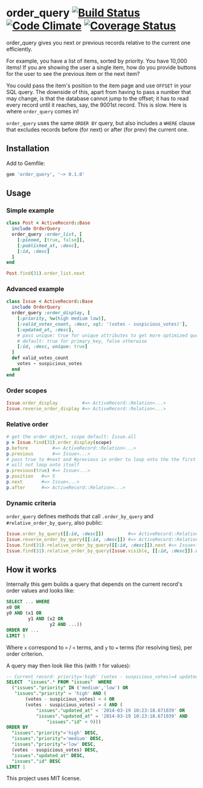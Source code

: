# order_query [![Build Status][travis-badge]][travis] [![Code Climate][codeclimate-badge]][codeclimate] [![Coverage Status][coveralls-badge]][coveralls]

order_query gives you next or previous records relative to the current one efficiently.

For example, you have a list of items, sorted by priority. You have 10,000 items!
If you are showing the user a single item, how do you provide buttons for the user to see the previous item or the next item?

You could pass the item's position to the item page and use `OFFSET` in your SQL query.
The downside of this, apart from having to pass a number that may change, is that the database cannot jump to the offset; it has to read every record until it reaches, say, the 9001st record.
This is slow. Here is where `order_query` comes in!

`order_query` uses the same `ORDER BY` query, but also includes a `WHERE` clause that excludes records before (for next) or after (for prev) the current one.

## Installation

Add to Gemfile:

```ruby
gem 'order_query', '~> 0.1.0'
```

## Usage

### Simple example

```ruby
class Post < ActiveRecord::Base
  include OrderQuery
  order_query :order_list, [
    [:pinned, [true, false]],
    [:published_at, :desc],
    [:id, :desc]
  ]
end

Post.find(31).order_list.next
```

### Advanced example

```ruby
class Issue < ActiveRecord::Base
  include OrderQuery
  order_query :order_display, [
    [:priority, %w(high medium low)],
    [:valid_votes_count, :desc, sql: '(votes - suspicious_votes)'],
    [:updated_at, :desc],
    # pass unique: true for unique attributes to get more optimized queries
    # default: true for primary_key, false otherwise
    [:id, :desc, unique: true]
  ]
  def valid_votes_count
    votes - suspicious_votes
  end
end
```

### Order scopes

```ruby
Issue.order_display         #=> ActiveRecord::Relation<...>
Issue.reverse_order_display #=> ActiveRecord::Relation<...>
```

### Relative order

```ruby
# get the order object, scope default: Issue.all
p = Issue.find(31).order_display(scope)
p.before         #=> ActiveRecord::Relation<...>
p.previous       #=> Issue<...>
# pass true to #next and #previous in order to loop onto the the first / last record
# will not loop onto itself
p.previous(true) #=> Issue<...>
p.position   #=> 5
p.next       #=> Issue<...>
p.after      #=> ActiveRecord::Relation<...>
```

### Dynamic criteria

`order_query` defines methods that call `.order_by_query` and `#relative_order_by_query`, also public:

```ruby
Issue.order_by_query([[:id, :desc]])         #=> ActiveRecord::Relation<...>
Issue.reverse_order_by_query([[:id, :desc]]) #=> ActiveRecord::Relation<...>
Issue.find(31).relative_order_by_query([[:id, :desc]]).next #=> Issue<...>
Issue.find(31).relative_order_by_query(Issue.visible, [[:id, :desc]]).next #=> Issue<...>
```

## How it works

Internally this gem builds a query that depends on the current record's order values and looks like:

```sql
SELECT ... WHERE
x0 OR
y0 AND (x1 OR
        y1 AND (x2 OR
                y2 AND ...))
ORDER BY ...
LIMIT 1
```

Where `x` correspond to `>` / `<` terms, and `y` to `=` terms (for resolving ties), per order criterion.

A query may then look like this (with `?` for values):

```sql
-- Current record: priority='high' (votes - suspicious_votes)=4 updated_at='2014-03-19 10:23:18.671039' id=9
SELECT  "issues".* FROM "issues"  WHERE
  ("issues"."priority" IN ('medium','low') OR
   "issues"."priority" = 'high' AND (
       (votes - suspicious_votes) < 4 OR
       (votes - suspicious_votes) = 4 AND (
           "issues"."updated_at" < '2014-03-19 10:23:18.671039' OR
           "issues"."updated_at" = '2014-03-19 10:23:18.671039' AND
               "issues"."id" < 9)))
ORDER BY
  "issues"."priority"='high' DESC,
  "issues"."priority"='medium' DESC,
  "issues"."priority"='low' DESC,
  (votes - suspicious_votes) DESC,
  "issues"."updated_at" DESC,
  "issues"."id" DESC
LIMIT 1
```

This project uses MIT license.


[travis]: http://travis-ci.org/glebm/order_query
[travis-badge]: http://img.shields.io/travis/glebm/order_query.svg
[gemnasium]: https://gemnasium.com/glebm/order_query
[codeclimate]: https://codeclimate.com/github/glebm/order_query
[codeclimate-badge]: http://img.shields.io/codeclimate/github/glebm/order_query.svg
[coveralls]: https://coveralls.io/r/glebm/order_query
[coveralls-badge]: http://img.shields.io/coveralls/glebm/order_query.svg

